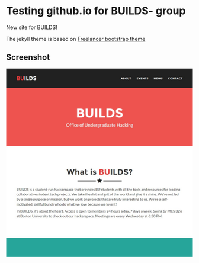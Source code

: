 # Testing github.io for BUILDS- group

New site for BUILDS!

The jekyll theme is based on [Freelancer bootstrap theme ](http://startbootstrap.com/templates/freelancer/)

## Screenshot
![Screenshot](img/builds.jpg)